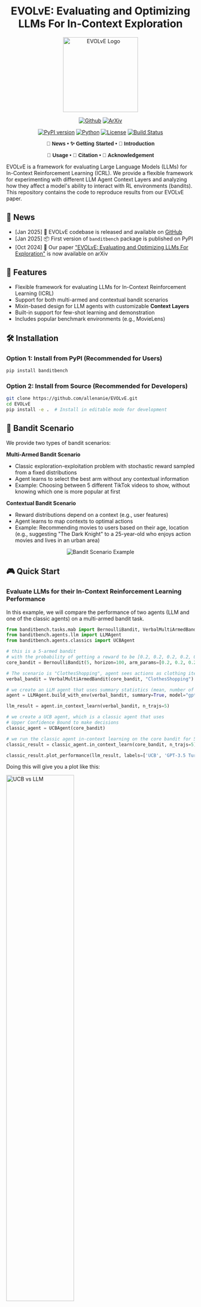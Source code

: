 <div align="center">

# EVOLvE: Evaluating and Optimizing LLMs For In-Context Exploration

<p align="center">
  <img src="https://github.com/allenanie/EVOLvE/blob/main/assets/logo.png?raw=true" alt="EVOLvE Logo" width="200" height="200"/>
</p>


[![Github](https://img.shields.io/badge/EVOLvE-000000?style=for-the-badge&logo=github&logoColor=000&logoColor=white)](https://github.com/allenanie/EVOLvE)  [![ArXiv](https://img.shields.io/badge/EVOLvE-CF4545?style=for-the-badge&logo=arxiv&logoColor=000&logoColor=white)](https://arxiv.org/pdf/2410.06238)


[![PyPI version](https://badge.fury.io/py/banditbench.svg)](https://badge.fury.io/py/banditbench)
[![Python](https://img.shields.io/badge/python-3.9+-blue.svg)](https://www.python.org/downloads/)
[![License](https://img.shields.io/badge/License-MIT-green.svg)](https://opensource.org/licenses/MIT)
[![Build Status](https://github.com/allenanie/evolve/actions/workflows/python-app.yml/badge.svg)](https://github.com/allenanie/evolve/actions)

<div align="center" style="font-family: Arial, sans-serif;">
  <p>
    <a href="#-news" style="text-decoration: none; font-weight: bold;">🎉 News</a> •
    <a href="#️-installation" style="text-decoration: none; font-weight: bold;">✨ Getting Started</a> •
    <a href="#-features" style="text-decoration: none; font-weight: bold;">📖 Introduction</a>
  </p>
  <p>
    <a href="#-bandit-scenario-example" style="text-decoration: none; font-weight: bold;">🔧 Usage</a> •
    <a href="#-citation" style="text-decoration: none; font-weight: bold;">🎈 Citation</a> •
    <a href="#-acknowledgement" style="text-decoration: none; font-weight: bold;">🌻 Acknowledgement</a>
  </p>
</div>

</div>

EVOLvE is a framework for evaluating Large Language Models (LLMs) for In-Context Reinforcement Learning (ICRL). 
We provide a flexible framework for experimenting with different LLM Agent Context Layers and analyzing how they affect a model's ability to interact with RL environments (bandits). This repository contains the code to reproduce results from our EVOLvE paper.

## 📰 News

- [Jan 2025] 🎉 EVOLvE codebase is released and available on [GitHub](https://github.com/allenanie/EVOLvE)
- [Jan 2025] 📦 First version of `banditbench` package is published on PyPI
- [Oct 2024] 📄 Our paper ["EVOLvE: Evaluating and Optimizing LLMs For Exploration"](https://arxiv.org/abs/2410.06238) is now available on arXiv

## 🚀 Features

- Flexible framework for evaluating LLMs for In-Context Reinforcement Learning (ICRL)
- Support for both multi-armed and contextual bandit scenarios
- Mixin-based design for LLM agents with customizable **Context Layers**
- Built-in support for few-shot learning and demonstration
- Includes popular benchmark environments (e.g., MovieLens)


## 🛠️ Installation

### Option 1: Install from PyPI (Recommended for Users)

```bash
pip install banditbench
```

### Option 2: Install from Source (Recommended for Developers)

```bash
git clone https://github.com/allenanie/EVOLvE.git
cd EVOLvE
pip install -e .  # Install in editable mode for development
```

## 🎯 Bandit Scenario

We provide two types of bandit scenarios:

**Multi-Armed Bandit Scenario**
  - Classic exploration-exploitation problem with stochastic reward sampled from a fixed distributions
  - Agent learns to select the best arm without any contextual information
  - Example: Choosing between 5 different TikTok videos to show, without knowing which one is more popular at first

**Contextual Bandit Scenario**
  - Reward distributions depend on a context (e.g., user features)
  - Agent learns to map contexts to optimal actions
  - Example: Recommending movies to users based on their age, location (e.g., suggesting "The Dark Knight" to a 25-year-old who enjoys action movies and lives in an urban area)

<p align="center">
  <img src="https://github.com/allenanie/EVOLvE/blob/main/assets/bandit_scenario.png?raw=true" alt="Bandit Scenario Example"/>
</p>

## 🎮 Quick Start

### Evaluate LLMs for their In-Context Reinforcement Learning Performance

In this example, we will compare the performance of two agents (LLM and one of the classic agents) on a multi-armed bandit task.

```python
from banditbench.tasks.mab import BernoulliBandit, VerbalMultiArmedBandit
from banditbench.agents.llm import LLMAgent
from banditbench.agents.classics import UCBAgent

# this is a 5-armed bandit
# with the probability of getting a reward to be [0.2, 0.2, 0.2, 0.2, 0.5]
core_bandit = BernoulliBandit(5, horizon=100, arm_params=[0.2, 0.2, 0.2, 0.2, 0.5])

# The scenario is "ClothesShopping", agent sees actions as clothing items
verbal_bandit = VerbalMultiArmedBandit(core_bandit, "ClothesShopping")

# we create an LLM agent that uses summary statistics (mean, number of times, etc.)
agent = LLMAgent.build_with_env(verbal_bandit, summary=True, model="gpt-3.5-turbo")

llm_result = agent.in_context_learn(verbal_bandit, n_trajs=5)

# we create a UCB agent, which is a classic agent that uses 
# Upper Confidence Bound to make decisions
classic_agent = UCBAgent(core_bandit)

# we run the classic agent in-context learning on the core bandit for 5 trajectories
classic_result = classic_agent.in_context_learn(core_bandit, n_trajs=5)

classic_result.plot_performance(llm_result, labels=['UCB', 'GPT-3.5 Turbo'])
```

Doing this will give you a plot like this:

<p align="left">
  <img src="https://github.com/allenanie/EVOLvE/blob/main/assets/UCBvsLLM.png?raw=true" alt="UCB vs LLM" style="width: 60%;"/>
</p>

### Getting Task Instruction and Prompts

If you want to obtain task instructions and decision prompts, you can follow the steps below (useful when you want to create your own agent without extending from our agent base class):

For Multi-Armed Bandit:
```python
# with the probability of getting a reward to be [0.2, 0.2, 0.2, 0.2, 0.5]
core_bandit = BernoulliBandit(5, horizon=100, arm_params=[0.2, 0.2, 0.2, 0.2, 0.5])

# The scenario is "ClothesShopping", agent sees actions as clothing items
verbal_bandit = VerbalMultiArmedBandit(core_bandit, "ClothesShopping")

# We create a dummy agent to access instruction
agent = LLMAgent.build_with_env(verbal_bandit, summary=True, model="gpt-3.5-turbo")

done = False
while not done:
    # Get verbal prompts for this step
    task_instruction = agent.get_task_instruction()
    action_history = agent.get_action_history()
    decision_query = agent.get_decision_query()

    action_verbal = agent.act()

    verbal_prompts.append({
        'task_instruction': task_instruction,
        'action_history': action_history,
        'decision_query': decision_query,
        'label': action_verbal
    })
    _, reward, done, info = verbal_bandit.step(action_verbal)

    action = info['interaction'].mapped_action

    agent.update(action, reward, info)
```

For Contextual Bandit:
```python
from banditbench.tasks.cb.movielens import MovieLens, MovieLensVerbal

env = MovieLens('100k-ratings', num_arms=5, horizon=200, rank_k=5, mode='train',
                        save_data_dir='./tensorflow_datasets/')
verbal_env = MovieLensVerbal(env)

agent = LLMAgent.build_with_env(verbal_env, model="gpt-3.5-turbo")

state, _ = verbal_env.reset(seed=1)

done = False
while not done:
    # Get verbal prompts for this step
    task_instruction = agent.get_task_instruction()
    action_history = agent.get_action_history()
    decision_query = agent.get_decision_query(state)

    action_verbal = agent.act(state)

    new_state, reward, done, info = verbal_env.step(state, action_verbal)

    action = info['interaction'].mapped_action

    agent.update(state, action, reward, info)
    state = new_state
```

## 💰 Evaluation Cost

Each of the benchmark has a cost estimation tool for the inference cost. The listed cost is in $ amount which contains
all trials and repetitions.

```python
from banditbench import HardCoreBench, HardCorePlusBench, FullBench, CoreBench, MovieBench
bench = HardCoreBench()
cost = bench.calculate_eval_cost([
    'gemini-1.5-pro',
    'gemini-1.5-flash',
    'gpt-4o-2024-11-20',
    "gpt-4o-mini-2024-07-18",
    "o1-2024-12-17",
    "o1-mini-2024-09-12",
    "claude-3-5-sonnet-20241022",
    "claude-3-5-haiku-20241022"
])
```

You can evaluate an agent by doing:
```python
from banditbench.agents.llm import LLMAgent
from banditbench.agents.guide import UCBGuide

env_to_agent_results = bench.evaluate([
  LLMAgent.build(),  # Raw History Context Layer
  LLMAgent.build(summary=True),  # Summary Context Layer
  LLMAgent.build(summary=True, guide=UCBGuide(env))  # Summary + UCB Guide Context Layer
])
```

Cost estimation is performed for a **single** agent with raw history (the longest context). If you evaluate multiple agent,
you can simply multiply this cost by the number of agents.

| Model                     | Core     | HardCore     | HardCore+     | Full      | MovieBench     |
|---------------------------|----------|--------------|---------------|-----------|----------------|
| **gemini-1.5-flash**      | **$31.05**   | **$14.91**       | **$39.18**        | **$83.44**    | **$31.05**         |
| gpt-4o-mini-2024-07-18    | $62.10   | $29.83       | $78.36        | $166.88   | $62.10         |
| claude-3-5-haiku-20241022 | $414.33  | $198.97      | $522.64       | $1113.18  | $414.33        |
| **gemini-1.5-pro**        | **$517.54**  | **$248.55**      | **$652.98**       | **$1390.69**  | **$517.54**        |
| gpt-4o-2024-11-20         | $1035.07 | $497.11      | $1305.96      | $2781.38  | $1035.07       |
| o1-mini-2024-09-12        | $1242.09 | $596.53      | $1567.16      | $3337.66  | $1242.09       |
| claude-3-5-sonnet-20241022| $1243.00 | $596.91      | $1567.91      | $3339.53  | $1243.00       |
| o1-2024-12-17             | $6210.45 | $2982.64     | $7835.79      | $16688.31 | $6210.45       |

## 🌍 Environments & 🤖 Agents

Here are a list of agents that are supported by EVOLvE:

For Multi-Armed Bandit Scenario:

| Agent Name | Code | Interaction History | Algorithm Guide |
|------------|------|---------------------|-----------------|
| UCB | `UCBAgent(env)` | `False` | `NA` |
| Greedy | `GreedyAgent(env)` | `False` | `NA` |
| Thompson Sampling | `ThompsonSamplingAgent(env)` | `False` | `NA` |
| LLM with Raw History | `LLMAgent.build(env)` | `False` | `False` |
| LLM with Summary | `LLMAgent.build(env, summary=True)` | `True` | `False` |
| LLM with UCB Guide | `LLMAgent.build(env, summary=True, guide=UCBGuide(env))` | `True` | `True` |

For Contextual Bandit Scenario:

| Agent Name | Code | Interaction History | Algorithm Guide |
|------------|------|---------------------|-----------------|
| LinUCB | `LinUCBAgent(env)` | `False` | `NA` |
| LLM with Raw History | `LLMAgent.build(env)` | `False` | `False` |
| LLM with UCB Guide | `LLMAgent.build(env, guide=LinUCBGuide(env))` | `True` | `True` |

Here are a list of environments that are supported by EVOLvE:

**Multi-Armed Bandit Scenario**

| Environment Name | Code | Description |
|------------|------|-----------------|
| Bernoulli Bandit | `BernoulliBandit(n_arms, horizon, arm_params)` | Arm parameter is Bernoulli p|
| Gaussian Bandit | `GaussianBandit(n_arms, horizon, arm_params)` | Arm parameter is a tuple of (mean, variance)|

For LLM, we provide a `VerbalMultiArmedBandit` environment that converts the core bandit into a verbal bandit.

| Scenario Name | Code | Action Names |
|------------|------|-----------------|
| Button Pushing | `ButtonPushing` | Action names are colored buttons like "Red", "Blue", "Green", etc.|
| Online Ads | `OnlineAds` | Action names are online ads like "Ad A", "Ad B", "Ad C", etc.|
| Video Watching | `VideoWatching` | Action names are videos like "Video A", "Video B", "Video C", etc.|
| Clothes Shopping | `ClothesShopping` | Action names are clothing items like "Velvet Vogue Jacket", "Silk Serenity Dress", etc.|

They can be coupled together like:

```python
from banditbench.tasks.mab import BernoulliBandit, VerbalMultiArmedBandit

core_bandit = BernoulliBandit(2, 10, [0.5, 0.2], 123)
verbal_bandit = VerbalMultiArmedBandit(core_bandit, "VideoWatching")
```

**Contextual Bandit Scenario**

| Environment Name | Code | Description |
|------------|------|-----------------|
| MovieLens | `MovieLens(task_name, num_arms, horizon)` | `task_name` loads in specific MovieLens dataset|
| MovieLensVerbal | `MovieLensVerbal(env)` | Similar to VerbalEnv before. Scenario is fixed to be "MovieLens"|

```python
from banditbench.tasks.contextual import MovieLens, MovieLensVerbal

env = MovieLens('100k-ratings', num_arms=10, horizon=200, rank_k=5, mode='train',
                        save_data_dir='./tensorflow_datasets/')
verbal_env = MovieLensVerbal(env)
```

To use the environments listed in the paper, you can use the following code:

```python
from banditbench.tasks.mab import create_small_gap_bernoulli_bandit, create_large_gap_bernoulli_bandit
from banditbench.tasks.mab import create_high_var_gaussian_bandit, create_low_var_gaussian_bandit

easy_bern_bandit = create_small_gap_bernoulli_bandit(num_arms=5, horizon=1000)
```

## 🧩 Architecture

### Decision-Making Context

The framework represents decision-making contexts in three segments:

```text
{Task Description + Instruction} (provided by the environment)
{Few-shot demonstrations from historical interactions}
{Current history of interaction} (decided by the agent)
{Query prompt for the next decision} (provided by the environment)
```

### LLM Agents

We use a Mixin-based design pattern to provide maximum flexibility and customization options for agent implementation. This allows you to:
- Combine different agent behaviors
- Customize prompt engineering strategies
- Implement new decision-making algorithms


## 🔧 Customization

### Adding Custom Multi-Armed Bandit Scenarios

To create a custom bandit scenario:
1. Inherit from the base scenario class
2. Implement required methods
(Coming soon)

### Creating Custom Agents

(Coming soon)

## ⚠️ Known Issues

1. **TFDS Issues**: There is a known issue with TensorFlow Datasets when using multiple Jupyter notebooks sharing the same kernel. The kernel may crash when loading datasets, even with different save locations.

2. **TensorFlow Dependency**: The project currently requires TensorFlow due to TFDS usage. We plan to remove this dependency in future releases.

## 🎈 Citation

If you find EVOLvE useful in your research, please consider citing our paper:

```bibtex
@article{nie2024evolve,
  title={EVOLvE: Evaluating and Optimizing LLMs For Exploration},
  author={Nie, Allen and Su, Yi and Chang, Bo and Lee, Jonathan N and Chi, Ed H and Le, Quoc V and Chen, Minmin},
  journal={arXiv preprint arXiv:2410.06238},
  year={2024}
}
```

## 📄 License

This project is licensed under the [LICENSE NAME] - see the [LICENSE](LICENSE) file for details.

## 🌻 Acknowledgement

The design of EVOLvE is inspired by the following projects:

- [DSPy](https://github.com/stanfordnlp/dspy) 
- [Trace](https://github.com/microsoft/Trace)
- [Textgrad](https://github.com/zou-group/textgrad)
- [d3rlpy](https://d3rlpy.readthedocs.io/en/v2.6.0/)
- [Scala Mixin Trait](https://docs.scala-lang.org/tour/mixin-class-composition.html)
- [In-Context Reinforcement Learning Paper List](https://github.com/dunnolab/awesome-in-context-rl)

## 🤝 Contributing

We welcome contributions! Please start by reporting an issue or a feature request.

<p align="center">
  <img src="https://github.com/allenanie/EVOLvE/blob/main/assets/main.jpeg?raw=true" alt="EVOLvE Framework Overview"/>
</p>

